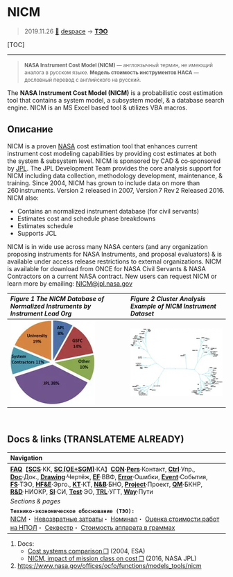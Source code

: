 # NICM
> 2019.11.26 [🚀](../index/index.md) [despace](index.md) → **[ТЭО](fs.md)**

[TOC]

---

> <small>**NASA Instrument Cost Model (NICM)** — англоязычный термин, не имеющий аналога в русском языке. **Модель стоимость инструментов НАСА** — дословный перевод с английского на русский.</small>

The **NASA Instrument Cost Model (NICM)** is a probabilistic cost estimation tool that contains a system model, a subsystem model, & a database search engine. NICM is an MS Excel based tool & utilizes VBA macros.



## Описание
NICM is a proven [NASA](contact/nasa.md) cost estimation tool that enhances current instrument cost modeling capabilities by providing cost estimates at both the system & subsystem level. NICM is sponsored by CAD & co‑sponsored by [JPL](contact/jpl.md). The JPL Development Team provides the core analysis support for NICM including data collection, methodology development, maintenance, & training. Since 2004, NICM has grown to include data on more than 260 instruments. Version 2 released in 2007, Version 7 Rev 2 Released 2016. NICM also:

   - Contains an normalized instrument database (for civil servants)
   - Estimates cost and schedule phase breakdowns
   - Estimates schedule
   - Supports JCL

NICM is in wide use across many NASA centers (and any organization proposing instruments for NASA Instruments, and proposal evaluators) & is available under access release restrictions to external organizations. NICM is available for download from ONCE for NASA Civil Servants & NASA Contractors on a current NASA contract.  New users can request NICM or learn more by emailing: <NICM@jpl.nasa.gov>

|*Figure 1 The NICM Database of Normalized Instruments by Instrument Lead Org*|*Figure 2 Cluster Analysis Example of NICM Instrument Dataset*|
|:--|:--|
|![](f/fs/ncim_pic01.webp)|![](f/fs/ncim_pic02.webp)|



<p style="page-break-after:always"> </p>

## Docs & links (TRANSLATEME ALREADY)
|Navigation|
|:--|
|**[FAQ](faq.md)**【**[SCS](scs.md)**·КК, **[SC (OE+SGM)](sc.md)**·КА】**[CON](contact.md)·[Pers](person.md)**·Контакт, **[Ctrl](control.md)**·Упр., **[Doc](doc.md)**·Док., **[Drawing](drawing.md)**·Чертёж, **[EF](ef.md)**·ВВФ, **[Error](error.md)**·Ошибки, **[Event](event.md)**·События, **[FS](fs.md)**·ТЭО, **[HF&E](hfe.md)**·Эрго., **[KT](kt.md)**·КТ, **[N&B](nnb.md)**·БНО, **[Project](project.md)**·Проект, **[QM](qm.md)**·БКНР, **[R&D](rnd.md)**·НИОКР, **[SI](si.md)**·СИ, **[Test](test.md)**·ЭО, **[TRL](trl.md)**·УГТ, **[Way](way.md)**·Пути|
|*Sections & pages*|
|**`Технико‑экономическое обоснование (ТЭО):`**<br> [NICM](nicm.md)・ [Невозвратные затраты](sunk_cost.md)・ [Номинал](nominal.md)・ [Оценка стоимости работ на НПОЛ](contact/lav.md)・ [Секвестр](budget_seq.md)・ [Стоимость аппарата в граммах](sc_price.md)|

   1. Docs:
      - [Cost systems comparison ❐](f/fs/cost_systems_comparison_2004.pdf) (2004, ESA)
      - [NICM, impact of mission class on cost ❐](f/fs/nicm_2016symposium.pdf) (2016, NASA JPL)
   1. <https://www.nasa.gov/offices/ocfo/functions/models_tools/nicm>
